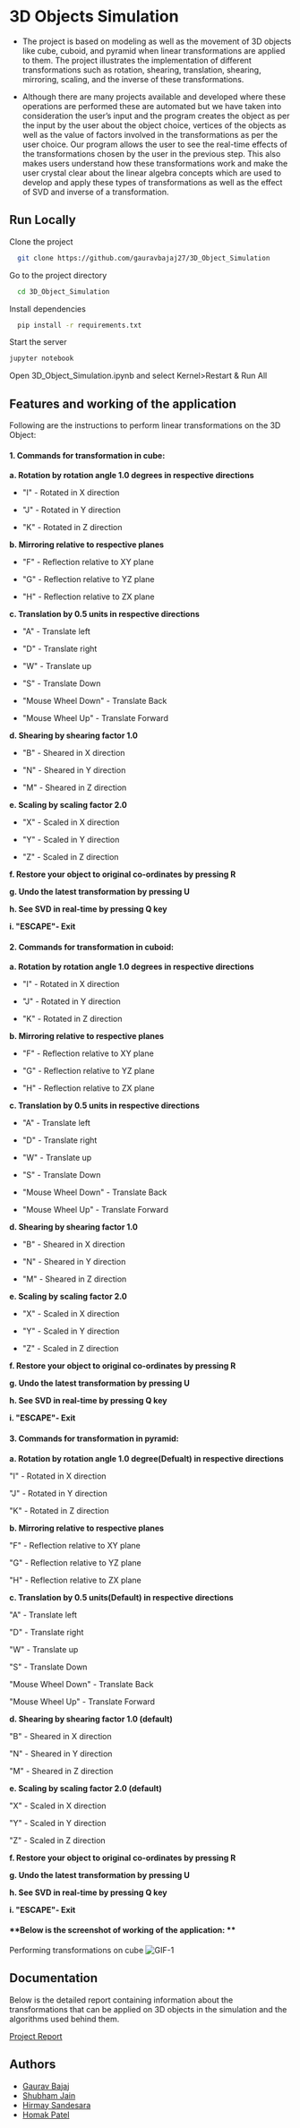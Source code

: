 # 3D Objects Simulation
- The project is based on modeling as well as the movement of 3D objects like cube, cuboid, and pyramid when linear transformations are applied to them. The project illustrates the implementation of different transformations such as rotation, shearing, translation, shearing, mirroring, scaling, and the inverse of these transformations.

- Although there are many projects available and developed where these operations are performed these are automated but we have taken into consideration the user’s input and the program creates the object as per the input by the user about the object choice, vertices of the objects as well as the value of factors involved in the transformations as per the user choice. Our program allows the user to see the real-time effects of the transformations chosen by the user in the previous step. This also makes users understand how these transformations work and make the user crystal clear about the linear algebra concepts which are used to develop and apply these types of transformations as well as the effect of SVD and inverse of a transformation.




## Run Locally

Clone the project

```bash
  git clone https://github.com/gauravbajaj27/3D_Object_Simulation
```

Go to the project directory

```bash
  cd 3D_Object_Simulation
```

Install dependencies

```bash
  pip install -r requirements.txt
```

Start the server

```bash
jupyter notebook
```
Open 3D_Object_Simulation.ipynb and select Kernel>Restart & Run All

  
## Features and working of the application
Following are the instructions to perform linear transformations on the 3D Object:

#### **1. Commands for transformation in cube:** 

**a. Rotation by rotation angle 1.0 degrees in respective directions**

- "I" - Rotated in X direction

- "J" - Rotated in Y direction

- "K" - Rotated in Z direction

**b. Mirroring relative to respective planes**

- "F" - Reflection relative to XY plane

- "G" - Reflection relative to YZ plane

- "H" - Reflection relative to ZX plane

**c. Translation by 0.5 units in respective directions**

- "A" - Translate left

- "D" - Translate right

- "W" - Translate up

- "S" - Translate Down

- "Mouse Wheel Down" - Translate Back

- "Mouse Wheel Up" - Translate Forward

**d. Shearing by shearing factor 1.0**

- "B" - Sheared in X direction

- "N" - Sheared in Y direction

- "M" - Sheared in Z direction

**e. Scaling by scaling factor 2.0**

- "X" - Scaled in X direction

- "Y" - Scaled in Y direction

- "Z" - Scaled in Z direction

**f. Restore your object to original co-ordinates by pressing R**

**g. Undo the latest transformation by pressing U**

**h. See SVD in real-time by pressing Q key**

**i. "ESCAPE"- Exit**  

#### **2. Commands for transformation in cuboid:** 

**a. Rotation by rotation angle 1.0 degrees in respective directions**

- "I" - Rotated in X direction

- "J" - Rotated in Y direction

- "K" - Rotated in Z direction

**b. Mirroring relative to respective planes**

- "F" - Reflection relative to XY plane

- "G" - Reflection relative to YZ plane

- "H" - Reflection relative to ZX plane

**c. Translation by 0.5 units in respective directions**

- "A" - Translate left

- "D" - Translate right

- "W" - Translate up

- "S" - Translate Down

- "Mouse Wheel Down" - Translate Back

- "Mouse Wheel Up" - Translate Forward

**d. Shearing by shearing factor 1.0**

- "B" - Sheared in X direction

- "N" - Sheared in Y direction

- "M" - Sheared in Z direction

**e. Scaling by scaling factor 2.0**

- "X" - Scaled in X direction

- "Y" - Scaled in Y direction

- "Z" - Scaled in Z direction

**f. Restore your object to original co-ordinates by pressing R**

**g. Undo the latest transformation by pressing U**

**h. See SVD in real-time by pressing Q key**

**i. "ESCAPE"- Exit**
 

#### **3. Commands for transformation in pyramid:**

**a. Rotation by rotation angle 1.0 degree(Defualt) in respective directions**
    
"I" - Rotated in X direction

"J" - Rotated in Y direction

"K" - Rotated in Z direction

**b. Mirroring relative to respective planes**
  
"F" - Reflection relative to XY plane

"G" - Reflection relative to YZ plane

"H" - Reflection relative to ZX plane

**c. Translation by 0.5 units(Default) in respective directions**

"A" - Translate left

"D" - Translate right

"W" - Translate up

"S" - Translate Down

"Mouse Wheel Down" - Translate Back

"Mouse Wheel Up" - Translate Forward

**d. Shearing by shearing factor 1.0 (default)**

"B" - Sheared in X direction

"N" - Sheared in Y direction

"M" - Sheared in Z direction

**e. Scaling by scaling factor 2.0 (default)**

"X" - Scaled in X direction

"Y" - Scaled in Y direction

"Z" - Scaled in Z direction

**f. Restore your object to original co-ordinates by pressing R**

**g. Undo the latest transformation by pressing U**

**h. See SVD in real-time by pressing Q key**

**i. "ESCAPE"- Exit** 

#### **Below is the screenshot of working of the application: **

Performing transformations on cube
![GIF-1](Images/cuboid_transformations.gif)


## Documentation

Below is the detailed report containing information about the transformations that can be applied on 3D objects in the simulation and the algorithms used behind them.

[Project Report](https://drive.google.com/file/d/14e-WJjNQoJzTlzzu07TPJnn8Qk-l_hAX/view?usp=sharing)

  
## Authors

- [Gaurav Bajaj](https://github.com/gauravbajaj27)
- [Shubham Jain](https://github.com/Jimmy290901)
- [Hirmay Sandesara](https://github.com/Hirmay)
- [Homak Patel](https://github.com/Homak-Patel)


  
